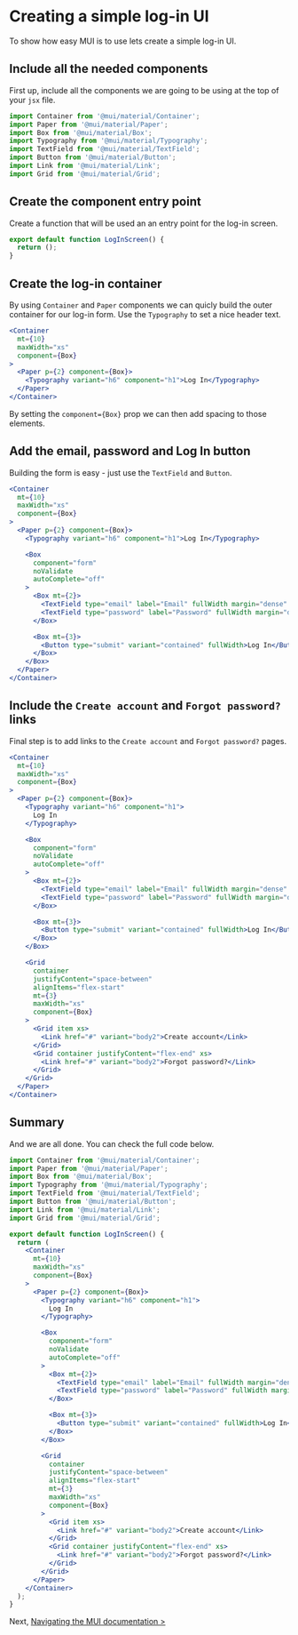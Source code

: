 # Creating a simple log-in UI

<p class="description">To show how easy MUI is to use lets create a simple log-in UI.</p>

## Include all the needed components

First up, include all the components we are going to be using at the top of your `jsx` file.

```jsx
import Container from '@mui/material/Container';
import Paper from '@mui/material/Paper';
import Box from '@mui/material/Box';
import Typography from '@mui/material/Typography';
import TextField from '@mui/material/TextField';
import Button from '@mui/material/Button';
import Link from '@mui/material/Link';
import Grid from '@mui/material/Grid';
```

## Create the component entry point

Create a function that will be used an an entry point for the log-in screen.

```jsx
export default function LogInScreen() {
  return ();
}
```

## Create the log-in container

By using `Container` and `Paper` components we can quicly build the outer container for our log-in form. Use the `Typography` to set a nice header text.

```jsx
<Container
  mt={10}
  maxWidth="xs"
  component={Box}
>
  <Paper p={2} component={Box}>
    <Typography variant="h6" component="h1">Log In</Typography>
  </Paper>
</Container>
```

By setting the `component={Box}` prop we can then add spacing to those elements.

## Add the email, password and Log In button

Building the form is easy - just use the `TextField` and `Button`.

```jsx
<Container
  mt={10}
  maxWidth="xs"
  component={Box}
>
  <Paper p={2} component={Box}>
    <Typography variant="h6" component="h1">Log In</Typography>

    <Box
      component="form"
      noValidate
      autoComplete="off"
    >
      <Box mt={2}>
        <TextField type="email" label="Email" fullWidth margin="dense" />
        <TextField type="password" label="Password" fullWidth margin="dense" />
      </Box>

      <Box mt={3}>
        <Button type="submit" variant="contained" fullWidth>Log In</Button>
      </Box>
    </Box>
  </Paper>
</Container>
```

## Include the `Create account` and `Forgot password?` links

Final step is to add links to the `Create account` and `Forgot password?` pages.

```jsx
<Container
  mt={10}
  maxWidth="xs"
  component={Box}
>
  <Paper p={2} component={Box}>
    <Typography variant="h6" component="h1">
      Log In
    </Typography>

    <Box
      component="form"
      noValidate
      autoComplete="off"
    >
      <Box mt={2}>
        <TextField type="email" label="Email" fullWidth margin="dense" />
        <TextField type="password" label="Password" fullWidth margin="dense" />
      </Box>

      <Box mt={3}>
        <Button type="submit" variant="contained" fullWidth>Log In</Button>
      </Box>
    </Box>

    <Grid
      container
      justifyContent="space-between"
      alignItems="flex-start"
      mt={3}
      maxWidth="xs"
      component={Box}
    >
      <Grid item xs>
        <Link href="#" variant="body2">Create account</Link>
      </Grid>
      <Grid container justifyContent="flex-end" xs>
        <Link href="#" variant="body2">Forgot password?</Link>
      </Grid>
    </Grid>
  </Paper>
</Container>
```

## Summary

And we are all done. You can check the full code below.

```jsx
import Container from '@mui/material/Container';
import Paper from '@mui/material/Paper';
import Box from '@mui/material/Box';
import Typography from '@mui/material/Typography';
import TextField from '@mui/material/TextField';
import Button from '@mui/material/Button';
import Link from '@mui/material/Link';
import Grid from '@mui/material/Grid';

export default function LogInScreen() {
  return (
    <Container
      mt={10}
      maxWidth="xs"
      component={Box}
    >
      <Paper p={2} component={Box}>
        <Typography variant="h6" component="h1">
          Log In
        </Typography>

        <Box
          component="form"
          noValidate
          autoComplete="off"
        >
          <Box mt={2}>
            <TextField type="email" label="Email" fullWidth margin="dense" />
            <TextField type="password" label="Password" fullWidth margin="dense" />
          </Box>

          <Box mt={3}>
            <Button type="submit" variant="contained" fullWidth>Log In</Button>
          </Box>
        </Box>

        <Grid
          container
          justifyContent="space-between"
          alignItems="flex-start"
          mt={3}
          maxWidth="xs"
          component={Box}
        >
          <Grid item xs>
            <Link href="#" variant="body2">Create account</Link>
          </Grid>
          <Grid container justifyContent="flex-end" xs>
            <Link href="#" variant="body2">Forgot password?</Link>
          </Grid>
        </Grid>
      </Paper>
    </Container>
  );
}
```

Next, [Navigating the MUI documentation >](/learn/basics/navigating-the-documentation/)
